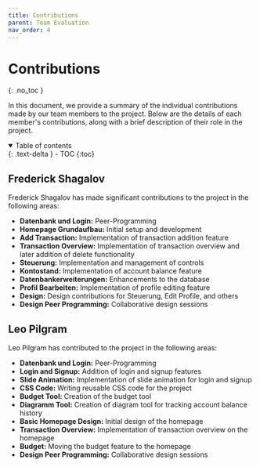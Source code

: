 ```yaml
---
title: Contributions
parent: Team Evaluation
nav_order: 4
---
```


# Contributions
{: .no_toc }

In this document, we provide a summary of the individual contributions made by our team members to the project. Below are the details of each member's contributions, along with a brief description of their role in the project.

<details open markdown="block">
  <summary>
    Table of contents
  </summary>
  {: .text-delta }
- TOC
{:toc}
</details>

## Frederick Shagalov

Frederick Shagalov has made significant contributions to the project in the following areas:

- **Datenbank und Login:** Peer-Programming
- **Homepage Grundaufbau:** Initial setup and development
- **Add Transaction:** Implementation of transaction addition feature
- **Transaction Overview:** Implementation of transaction overview and later addition of delete functionality
- **Steuerung:** Implementation and management of controls
- **Kontostand:** Implementation of account balance feature
- **Datenbankerweiterungen:** Enhancements to the database
- **Profil Bearbeiten:** Implementation of profile editing feature
- **Design:** Design contributions for Steuerung, Edit Profile, and others
- **Design Peer Programming:** Collaborative design sessions

## Leo Pilgram

Leo Pilgram has contributed to the project in the following areas:

- **Datenbank und Login:** Peer-Programming
- **Login and Signup:** Addition of login and signup features
- **Slide Animation:** Implementation of slide animation for login and signup
- **CSS Code:** Writing reusable CSS code for the project
- **Budget Tool:** Creation of the budget tool
- **Diagramm Tool:** Creation of diagram tool for tracking account balance history
- **Basic Homepage Design:** Initial design of the homepage
- **Transaction Overview:** Implementation of transaction overview on the homepage
- **Budget:** Moving the budget feature to the homepage
- **Design Peer Programming:** Collaborative design sessions
